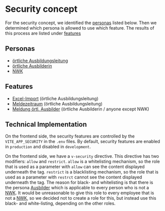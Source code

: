 # Security concept

For the security concept, we identified the [personas](#personas) listed below.
Then we determined which persona is allowed to use which feature.
The results of this process are listed under [features](#features)

## Personas

- [örtliche Ausbildungsleitung](../../../glossary.md#ortliche-ausbildungsleitung)
- [örtliche Ausbilderin](../../../glossary.md#ortliche-ausbilderin)
- [NWK](../../../glossary.md#nwk)

## Features

- [Excel-Import](../../../features/ExcelImport.md) (örtliche Ausbildungsleitung)
- [Meldezeitraum](../../../features/meldezeitraum.md) (örtliche Ausbildungsleitung)
- [Meldung örtl. Ausbilder](../../../features/MeldungOertlAusbilder.md) (örtliche Ausbilderin / anyone except NWK)

## Technical Implementation
On the frontend side, the security features are controlled by the `VITE_APP_SECURITY` in the `.env` files.
By default, security features are enabled in `production` and disabled in `development`.

On the frontend side, we have a `v-security` directive. This directive has two modifiers: `allow` and `restrict`.
`allow` is a whitelisting mechanism, so the role that is used as a parameter with `allow` can see the content displayed underneath the tag.
`restrict` is a blacklisting mechanism, so the role that is used as a parameter with `restrct` cannot see the content displayed underneath the tag.
The reason for black- and whitelisting is that there is the persona [Ausbilder](../../../glossary.md#ortliche-ausbilderin) which is applicable to every person who is not a [NWK](../../../glossary.md#nwk).
It would be unreasonable to give this role to every employee that is not a [NWK](../../../glossary.md#nwk), so we decided not to create a role for this, but instead
use this black- and white-listing, depending on the other roles.